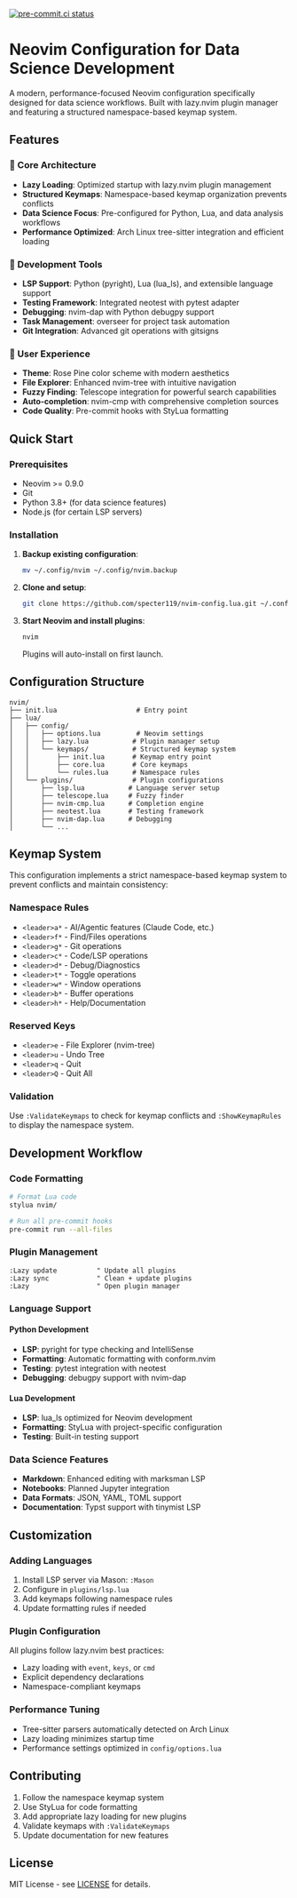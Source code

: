 [![pre-commit.ci status](https://results.pre-commit.ci/badge/github/specter119/nvim-config.lua/main.svg)](https://results.pre-commit.ci/latest/github/specter119/nvim-config.lua/main)

# Neovim Configuration for Data Science Development

A modern, performance-focused Neovim configuration specifically designed for data science workflows. Built with lazy.nvim plugin manager and featuring a structured namespace-based keymap system.

## Features

### 🎯 Core Architecture

- **Lazy Loading**: Optimized startup with lazy.nvim plugin management
- **Structured Keymaps**: Namespace-based keymap organization prevents conflicts
- **Data Science Focus**: Pre-configured for Python, Lua, and data analysis workflows
- **Performance Optimized**: Arch Linux tree-sitter integration and efficient loading

### 🔧 Development Tools

- **LSP Support**: Python (pyright), Lua (lua_ls), and extensible language support
- **Testing Framework**: Integrated neotest with pytest adapter
- **Debugging**: nvim-dap with Python debugpy support
- **Task Management**: overseer for project task automation
- **Git Integration**: Advanced git operations with gitsigns

### 🎨 User Experience

- **Theme**: Rose Pine color scheme with modern aesthetics
- **File Explorer**: Enhanced nvim-tree with intuitive navigation
- **Fuzzy Finding**: Telescope integration for powerful search capabilities
- **Auto-completion**: nvim-cmp with comprehensive completion sources
- **Code Quality**: Pre-commit hooks with StyLua formatting

## Quick Start

### Prerequisites

- Neovim >= 0.9.0
- Git
- Python 3.8+ (for data science features)
- Node.js (for certain LSP servers)

### Installation

1. **Backup existing configuration**:

   ```bash
   mv ~/.config/nvim ~/.config/nvim.backup
   ```

2. **Clone and setup**:

   ```bash
   git clone https://github.com/specter119/nvim-config.lua.git ~/.config/nvim
   ```

3. **Start Neovim and install plugins**:

   ```bash
   nvim
   ```

   Plugins will auto-install on first launch.

## Configuration Structure

```
nvim/
├── init.lua                    # Entry point
├── lua/
│   ├── config/
│   │   ├── options.lua         # Neovim settings
│   │   ├── lazy.lua           # Plugin manager setup
│   │   └── keymaps/           # Structured keymap system
│   │       ├── init.lua       # Keymap entry point
│   │       ├── core.lua       # Core keymaps
│   │       └── rules.lua      # Namespace rules
│   └── plugins/               # Plugin configurations
│       ├── lsp.lua           # Language server setup
│       ├── telescope.lua     # Fuzzy finder
│       ├── nvim-cmp.lua      # Completion engine
│       ├── neotest.lua       # Testing framework
│       ├── nvim-dap.lua      # Debugging
│       └── ...
```

## Keymap System

This configuration implements a strict namespace-based keymap system to prevent conflicts and maintain consistency:

### Namespace Rules

- `<leader>a*` - AI/Agentic features (Claude Code, etc.)
- `<leader>f*` - Find/Files operations
- `<leader>g*` - Git operations
- `<leader>c*` - Code/LSP operations
- `<leader>d*` - Debug/Diagnostics
- `<leader>t*` - Toggle operations
- `<leader>w*` - Window operations
- `<leader>b*` - Buffer operations
- `<leader>h*` - Help/Documentation

### Reserved Keys

- `<leader>e` - File Explorer (nvim-tree)
- `<leader>u` - Undo Tree
- `<leader>q` - Quit
- `<leader>Q` - Quit All

### Validation

Use `:ValidateKeymaps` to check for keymap conflicts and `:ShowKeymapRules` to display the namespace system.

## Development Workflow

### Code Formatting

```bash
# Format Lua code
stylua nvim/

# Run all pre-commit hooks
pre-commit run --all-files
```

### Plugin Management

```vim
:Lazy update          " Update all plugins
:Lazy sync            " Clean + update plugins
:Lazy                 " Open plugin manager
```

### Language Support

#### Python Development

- **LSP**: pyright for type checking and IntelliSense
- **Formatting**: Automatic formatting with conform.nvim
- **Testing**: pytest integration with neotest
- **Debugging**: debugpy support with nvim-dap

#### Lua Development

- **LSP**: lua_ls optimized for Neovim development
- **Formatting**: StyLua with project-specific configuration
- **Testing**: Built-in testing support

### Data Science Features

- **Markdown**: Enhanced editing with marksman LSP
- **Notebooks**: Planned Jupyter integration
- **Data Formats**: JSON, YAML, TOML support
- **Documentation**: Typst support with tinymist LSP

## Customization

### Adding Languages

1. Install LSP server via Mason: `:Mason`
2. Configure in `plugins/lsp.lua`
3. Add keymaps following namespace rules
4. Update formatting rules if needed

### Plugin Configuration

All plugins follow lazy.nvim best practices:

- Lazy loading with `event`, `keys`, or `cmd`
- Explicit dependency declarations
- Namespace-compliant keymaps

### Performance Tuning

- Tree-sitter parsers automatically detected on Arch Linux
- Lazy loading minimizes startup time
- Performance settings optimized in `config/options.lua`

## Contributing

1. Follow the namespace keymap system
2. Use StyLua for code formatting
3. Add appropriate lazy loading for new plugins
4. Validate keymaps with `:ValidateKeymaps`
5. Update documentation for new features

## License

MIT License - see [LICENSE](LICENSE) for details.
